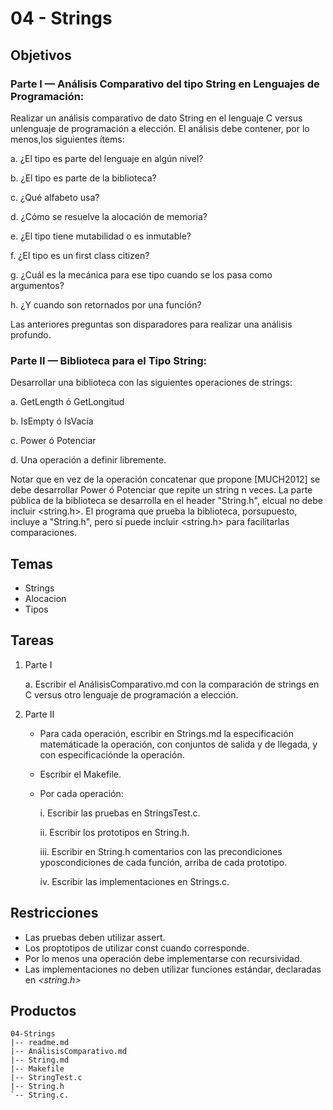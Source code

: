 # 04 - Strings

## Objetivos

### Parte I — Análisis Comparativo del tipo String en Lenguajes de Programación:

Realizar un análisis comparativo de dato String en el lenguaje C versus unlenguaje de programación a elección. El análisis debe contener, por lo menos,los siguientes ítems:

a. ¿El tipo es parte del lenguaje en algún nivel?

b. ¿El tipo es parte de la biblioteca?

c. ¿Qué alfabeto usa?

d. ¿Cómo se resuelve la alocación de memoria?

e. ¿El tipo tiene mutabilidad o es inmutable?

f. ¿El tipo es un first class citizen?

g. ¿Cuál   es   la   mecánica   para   ese   tipo   cuando   se   los   pasa   como argumentos?

h. ¿Y cuando son retornados por una función?

Las   anteriores   preguntas   son   disparadores   para   realizar   una   análisis profundo.

### Parte II — Biblioteca  para  el  Tipo  String:

Desarrollar  una  biblioteca  con  las siguientes operaciones de strings:


a. GetLength ó GetLongitud

b. IsEmpty ó IsVacía

c. Power ó Potenciar

d. Una operación a definir libremente.


Notar que en vez de la operación concatenar que propone [MUCH2012] se debe desarrollar Power ó Potenciar que repite un string n veces. La  parte  pública  de  la  biblioteca  se  desarrolla  en  el  header  "String.h",  elcual  no  debe  incluir  <string.h>.  El  programa  que  prueba  la  biblioteca,  porsupuesto, incluye a "String.h", pero sí puede incluir <string.h> para facilitarlas comparaciones.

## Temas

- Strings
- Alocacion
- Tipos

## Tareas

1. Parte I


    a. Escribir el AnálisisComparativo.md con la comparación de strings en C versus otro lenguaje de programación a elección.


2. Parte II


    - Para cada operación, escribir en Strings.md la especificación matemáticade la operación, con conjuntos de salida y de llegada, y con especificaciónde la operación.
    
    - Escribir el Makefile.
    
    - Por cada operación:
    
        i. Escribir las pruebas en StringsTest.c.
        
        ii. Escribir los prototipos en String.h.
        
        iii. Escribir   en   String.h   comentarios   con   las   precondiciones   yposcondiciones de cada función, arriba de cada prototipo.
        
        iv. Escribir las implementaciones en Strings.c.


## Restricciones

- Las pruebas deben utilizar assert.
- Los proptotipos de utilizar const cuando corresponde.
- Por lo menos una operación debe implementarse con recursividad.
- Las  implementaciones  no  deben  utilizar  funciones  estándar,  declaradas  en *<string.h>*
  
## Productos

```
04-Strings
|-- readme.md
|-- AnálisisComparativo.md
|-- String.md
|-- Makefile
|-- StringTest.c
|-- String.h
`-- String.c.
```
